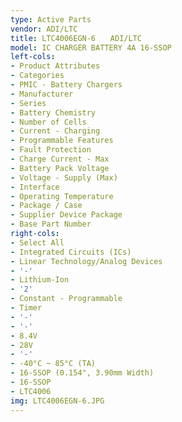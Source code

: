 ```yaml
---
type: Active Parts
vendor: ADI/LTC
title: LTC4006EGN-6　　ADI/LTC
model: IC CHARGER BATTERY 4A 16-SSOP
left-cols:
- Product Attributes
- Categories
- PMIC - Battery Chargers
- Manufacturer
- Series
- Battery Chemistry
- Number of Cells
- Current - Charging
- Programmable Features
- Fault Protection
- Charge Current - Max
- Battery Pack Voltage
- Voltage - Supply (Max)
- Interface
- Operating Temperature
- Package / Case
- Supplier Device Package
- Base Part Number
right-cols:
- Select All
- Integrated Circuits (ICs)
- Linear Technology/Analog Devices
- '-'
- Lithium-Ion
- '2'
- Constant - Programmable
- Timer
- '-'
- '-'
- 8.4V
- 28V
- '-'
- -40°C ~ 85°C (TA)
- 16-SSOP (0.154", 3.90mm Width)
- 16-SSOP
- LTC4006
img: LTC4006EGN-6.JPG
---
```

